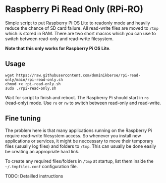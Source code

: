 # Raspberry Pi Read Only (RPi-RO)
Simple script to put Raspberry Pi OS Lite to readonly mode and heavily reduce the chance of SD card failure. All read-write files are moved to `/tmp` which is stored in RAM. There are two short macros which you can use to switch between read-only and read-write filesystem.

**Note that this only works for Raspberry Pi OS Lite**.

## Usage
```
wget https://raw.githubusercontent.com/dominikberse/rpi-read-only/main/rpi-read-only.sh
chmod +x rpi-read-only.sh
sudo ./rpi-read-only.sh
```

Wait for script to finish and reboot. The Raspberry Pi should start in `ro` (read-only) mode. Use `ro` or `rw` to switch between read-only and read-write. 

## Fine tuning
The problem here is that many applications running on the Raspberry Pi require read-write filesystem access. So whenever you install new applications or services, it might be neccessary to move their temporary files (usually log files) and folders to `/tmp`. This can usually be done easily be creating an appropriate hard link.

To create any required files/folders in `/tmp` at startup, list them inside the `~/.tmpfiles.conf` configuration file.

TODO: Detailled instructions

